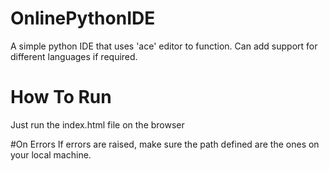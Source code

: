 # OnlinePythonIDE
A simple python IDE that uses 'ace' editor to function. Can add support for different languages if required.

# How To Run
Just run the index.html file on the browser

#On Errors
If errors are raised, make sure the path defined are the ones on your local machine.
